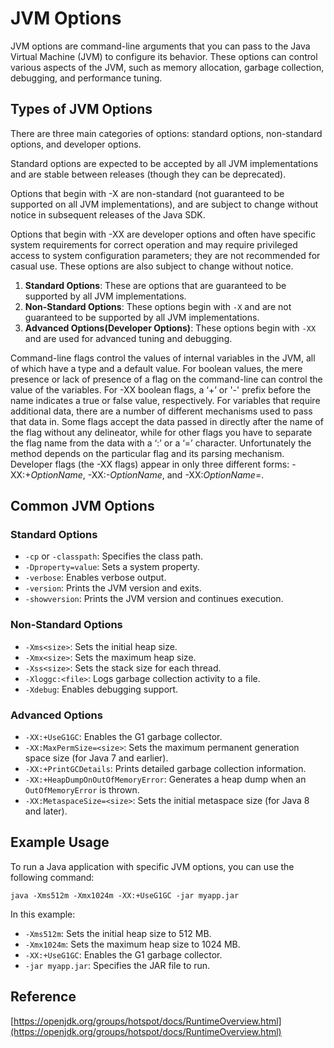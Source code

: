 # JVM Options

JVM options are command-line arguments that you can pass to the Java Virtual Machine (JVM) to configure its behavior. These options can control various aspects of the JVM, such as memory allocation, garbage collection, debugging, and performance tuning.

## Types of JVM Options

There are three main categories of options: standard options, non-standard options, and developer options. 

Standard options are expected to be accepted by all JVM implementations and are stable between releases (though they can be deprecated). 

Options that begin with -X are non-standard (not guaranteed to be supported on all JVM implementations), and are subject to change without notice in subsequent releases of the Java SDK. 

Options that begin with -XX are developer options and often have specific system requirements for correct operation and may require privileged access to system configuration parameters; they are not recommended for casual use. These options are also subject to change without notice.

1. **Standard Options**: These are options that are guaranteed to be supported by all JVM implementations.
2. **Non-Standard Options**: These options begin with `-X` and are not guaranteed to be supported by all JVM implementations.
3. **Advanced Options(Developer Options)**: These options begin with `-XX` and are used for advanced tuning and debugging.

Command-line flags control the values of internal variables in the JVM, all of which have a type and a default value. For boolean values, the mere presence or lack of presence of a flag on the command-line can control the value of the variables. For -XX boolean flags, a ‘+’ or '-' prefix before the name indicates a true or false value, respectively. For variables that require additional data, there are a number of different mechanisms used to pass that data in. Some flags accept the data passed in directly after the name of the flag without any delineator, while for other flags you have to separate the flag name from the data with a ‘:’ or a ‘=’ character. Unfortunately the method depends on the particular flag and its parsing mechanism. Developer flags (the -XX flags) appear in only three different forms: -XX:+*OptionName*, -XX:-*OptionName*, and -XX:*OptionName*=.

## Common JVM Options

### Standard Options

- `-cp` or `-classpath`: Specifies the class path.
- `-Dproperty=value`: Sets a system property.
- `-verbose`: Enables verbose output.
- `-version`: Prints the JVM version and exits.
- `-showversion`: Prints the JVM version and continues execution.

### Non-Standard Options

- `-Xms<size>`: Sets the initial heap size.
- `-Xmx<size>`: Sets the maximum heap size.
- `-Xss<size>`: Sets the stack size for each thread.
- `-Xloggc:<file>`: Logs garbage collection activity to a file.
- `-Xdebug`: Enables debugging support.

### Advanced Options

- `-XX:+UseG1GC`: Enables the G1 garbage collector.
- `-XX:MaxPermSize=<size>`: Sets the maximum permanent generation space size (for Java 7 and earlier).
- `-XX:+PrintGCDetails`: Prints detailed garbage collection information.
- `-XX:+HeapDumpOnOutOfMemoryError`: Generates a heap dump when an `OutOfMemoryError` is thrown.
- `-XX:MetaspaceSize=<size>`: Sets the initial metaspace size (for Java 8 and later).

## Example Usage

To run a Java application with specific JVM options, you can use the following command:

```shell
java -Xms512m -Xmx1024m -XX:+UseG1GC -jar myapp.jar
```

In this example:

- `-Xms512m`: Sets the initial heap size to 512 MB.
- `-Xmx1024m`: Sets the maximum heap size to 1024 MB.
- `-XX:+UseG1GC`: Enables the G1 garbage collector.
- `-jar myapp.jar`: Specifies the JAR file to run.

## Reference

[https://openjdk.org/groups/hotspot/docs/RuntimeOverview.html](https://openjdk.org/groups/hotspot/docs/RuntimeOverview.html)